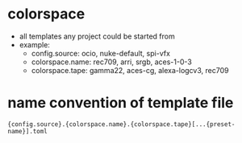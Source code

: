 # colorspace
- all templates any project could be started from
- example:
  - config.source: ocio, nuke-default, spi-vfx
  - colorspace.name: rec709, arri, srgb, aces-1-0-3
  - colorspace.tape: gamma22, aces-cg, alexa-logcv3, rec709

# name convention of template file
`{config.source}.{colorspace.name}.{colorspace.tape}[...{preset-name}].toml`
